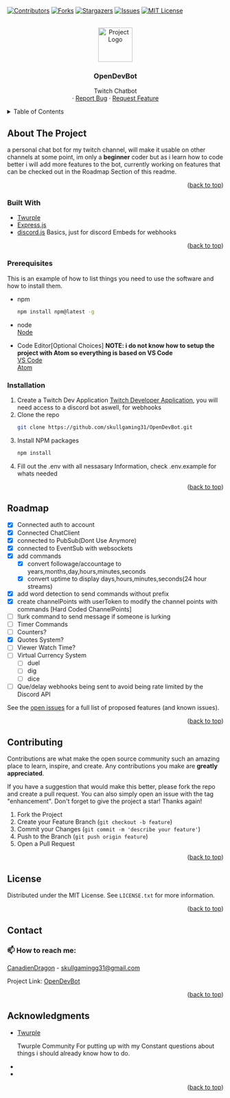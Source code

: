 <div id="top"></div>
<!--
*** Thanks for checking out the Best-README-Template. If you have a suggestion
*** that would make this better, please fork the repo and create a pull request
*** or simply open an issue with the tag "enhancement".
*** Don't forget to give the project a star!
*** Thanks again! Now go create something AMAZING! :D
-->

<!-- PROJECT SHIELDS -->
<!--
*** I'm using markdown "reference style" links for readability.
*** Reference links are enclosed in brackets [ ] instead of parentheses ( ).
*** See the bottom of this document for the declaration of the reference variables
*** for contributors-url, forks-url, etc. This is an optional, concise syntax you may use.
*** https://www.markdownguide.org/basic-syntax/#reference-style-links
-->

<!-- 
BOT- https://id.twitch.tv/oauth2/authorize?response_type=code&client_id=dieihxdt0wezh4kgveyiogn3sjii5p&redirect_uri=http://localhost:3001/api/auth/twitch/callback&scope=chat%3Aedit%20chat%3Aread%20moderation%3Aread
USER- https://id.twitch.tv/oauth2/authorize?response_type=code&client_id=dieihxdt0wezh4kgveyiogn3sjii5p&redirect_uri=http://localhost:3001/api/auth/twitch/callback&scope=bits%3Aread%20channel%3Aedit%3Acommercial%20channel%3Amanage%3Abroadcast%20channel%3Amanage%3Apolls%20channel%3Amanage%3Apredictions%20channel%3Amanage%3Aredemptions%20channel%3Amanage%3Aschedule%20channel%3Amanage%3Amoderators%20channel%3Amanage%3Araids%20channel%3Amanage%3Avips%20channel%3Aread%3Avips%20channel%3Aread%3Apolls%20channel%3Aread%3Apredictions%20channel%3Aread%3Aredemptions%20channel%3Aread%3Aeditors%20channel%3Aread%3Agoals%20channel%3Aread%3Ahype_train%20channel%3Aread%3Asubscriptions%20channel_subscriptions%20clips%3Aedit%20moderation%3Aread%20moderator%3Amanage%3Aautomod%20moderator%3Amanage%3Ashield_mode%20moderator%3Amanage%3Ashoutouts%20moderator%3Aread%3Ashoutouts%20moderator%3Aread%3Afollowers%20moderator%3Aread%3Ashield_mode%20user%3Aedit%20user%3Aedit%3Afollows%20user%3Amanage%3Ablocked_users%20user%3Aread%3Ablocked_users%20user%3Aread%3Abroadcast%20user%3Aread%3Aemail%20user%3Aread%3Afollows%20user%3Aread%3Asubscriptions%20user%3Aedit%3Abroadcast%20moderator%3Amanage%3Achat_messages%20moderator%3Amanage%3Abanned_users
-->

<!-- bot scopes- chat:edit chat:read moderation:read -->


<!-- 
USER SCOPES-
bits:read channel:edit:commercial channel:manage:broadcast channel:manage:polls channel:manage:predictions channel:manage:redemptions channel:manage:schedule channel:manage:moderators channel:manage:raids channel:manage:vips channel:read:vips channel:read:polls channel:read:predictions channel:read:redemptions channel:read:editors channel:read:goals channel:read:hype_train channel:read:subscriptions channel_subscriptions clips:edit moderation:read moderator:manage:automod moderator:manage:shield_mode moderator:manage:shoutouts moderator:read:shoutouts moderator:read:followers moderator:read:shield_mode user:edit user:edit:follows user:manage:blocked_users user:read:blocked_users user:read:broadcast user:read:email user:read:follows user:read:subscriptions user:edit:broadcast moderator:manage:chat_messages moderator:manage:banned_users
-->


[![Contributors][contributors-shield]][contributors-url]
[![Forks][forks-shield]][forks-url]
[![Stargazers][stars-shield]][stars-url]
[![Issues][issues-shield]][issues-url]
[![MIT License][license-shield]][license-url]

<!-- PROJECT LOGO -->
<br />
<div align="center">
  <a href="https://github.com/skullgaming31/OpenDevBot">
    <img src="./public/assets/images/OpenDevBot.png" alt="Project Logo" width="80" height="80">
  </a>

<h3 align="center">OpenDevBot</h3>

  <p align="center">
    Twitch Chatbot<br>
    ·
    <a href="https://github.com/skullgaming31/OpenDevBot/issues">Report Bug</a>
    ·
    <a href="https://github.com/skullgaming31/OpenDevBot/issues">Request Feature</a>
  </p>
</div>

<!-- TABLE OF CONTENTS -->
<details>
  <summary>Table of Contents</summary>
  <ol>
    <li>
      <a href="#about-the-project">About The Project</a>
      <ul>
        <li><a href="#built-with">Built With</a></li>
      </ul>
    </li>
    <li>
      <a href="#getting-started">Getting Started</a>
      <ul>
        <li><a href="#prerequisites">Prerequisites</a></li>
        <li><a href="#installation">Installation</a></li>
      </ul>
    </li>
    <li><a href="#usage">Usage</a></li>
    <li><a href="#roadmap">Roadmap</a></li>
    <li><a href="#contributing">Contributing</a></li>
    <li><a href="#license">License</a></li>
    <li><a href="#contact">Contact</a></li>
    <li><a href="#acknowledgments">Acknowledgments</a></li>
  </ol>
</details>

<!-- ABOUT THE PROJECT -->
## About The Project

<!-- [![Product Name Screen Shot][product-screenshot]](https://example.com) -->

a personal chat bot for my twitch channel, will make it usable on other channels at some point, im only a <strong>beginner</strong> coder but as i learn how to code better i will add more features to the bot, currently working on features that can be checked out in the Roadmap Section of this readme.

<p align="right">(<a href="#top">back to top</a>)</p>

### Built With

* [Twurple](https://twurple.js.org/)
* [Express.js](https://expressjs.com/)
* [discord.js](https://discord.js.org/) Basics, just for discord Embeds for webhooks

<p align="right">(<a href="#top">back to top</a>)</p>

<!-- GETTING STARTED -->
<!-- ## Getting Started -->

<!-- This is an example of how you may give instructions on setting up your project locally.
To get a local copy up and running follow these simple example steps. -->

### Prerequisites

This is an example of how to list things you need to use the software and how to install them.
* npm
  ```sh
  npm install npm@latest -g
  ```
* node<br>
  [Node](https://nodejs.org)
  
* Code Editor[Optional Choices] <strong>NOTE: i do not know how to setup the project with Atom so everything is based on VS Code</strong><br>
  [VS Code](https://code.visualstudio.com)<br>
  [Atom](https://atom.io)<br>

### Installation

1. Create a Twitch Dev Application [Twitch Developer Application](https://dev.twitch.tv/console), you will need access to a discord bot aswell, for webhooks
2. Clone the repo
   ```sh
   git clone https://github.com/skullgaming31/OpenDevBot.git
   ```
3. Install NPM packages
   ```sh
   npm install
   ```
4. Fill out the .env with all nessasary Information, check .env.example for whats needed

<p align="right">(<a href="#top">back to top</a>)</p>

<!-- USAGE EXAMPLES -->
<!-- ## Usage

<p align="right">(<a href="#top">back to top</a>)</p> -->

<!-- ROADMAP -->
## Roadmap

* [x] Connected auth to account
* [x] Connected ChatClient
* [x] connected to PubSub(Dont Use Anymore)
* [x] connected to EventSub with websockets
* [x] add commands
  * [x] convert followage/accountage to years,months,day,hours,minutes,seconds
  * [x] convert uptime to display days,hours,minutes,seconds(24 hour streams)
* [x] add word detection to send commands without prefix
* [x] create channelPoints with userToken to modify the channel points with commands [Hard Coded ChannelPoints]
* [ ] !lurk command to send message if someone is lurking
* [ ] Timer Commands
* [ ] Counters?
* [x] Quotes System?
* [ ] Viewer Watch Time?
* [ ] Virtual Currency System
  * [ ] duel
  * [ ] dig
  * [ ] dice
* [ ] Que/delay webhooks being sent to avoid being rate limited by the Discord API

See the [open issues](https://github.com/skullgaming31/OpenDevBot/issues) for a full list of proposed features (and known issues).

<p align="right">(<a href="#top">back to top</a>)</p>

<!-- CONTRIBUTING -->
## Contributing

Contributions are what make the open source community such an amazing place to learn, inspire, and create. Any contributions you make are **greatly appreciated**.

If you have a suggestion that would make this better, please fork the repo and create a pull request. You can also simply open an issue with the tag "enhancement".
Don't forget to give the project a star! Thanks again!

1. Fork the Project
2. Create your Feature Branch (`git checkout -b feature`)
3. Commit your Changes (`git commit -m 'describe your feature'`)
4. Push to the Branch (`git push origin feature`)
5. Open a Pull Request

<p align="right">(<a href="#top">back to top</a>)</p>

<!-- LICENSE -->
## License

Distributed under the MIT License. See `LICENSE.txt` for more information.

<p align="right">(<a href="#top">back to top</a>)</p>

<!-- CONTACT -->
## Contact
<h3>📫 How to reach me:</h3>

[CanadienDragon](https://twitter.com/canadiendragon) - skullgamingg31@gmail.com

Project Link: [OpenDevBot](https://github.com/skullgaming31/OpenDevBot)

<p align="right">(<a href="#top">back to top</a>)</p>

<!-- ACKNOWLEDGMENTS -->
## Acknowledgments

* [Twurple](https://twurple.js.org/) <p>Twurple Community For putting up with my Constant questions about things i should already know how to do.</p>
* []()
* []()

<p align="right">(<a href="#top">back to top</a>)</p>

<!-- MARKDOWN LINKS & IMAGES -->
<!-- https://www.markdownguide.org/basic-syntax/#reference-style-links -->
[contributors-shield]: https://img.shields.io/github/contributors/SkullGaming31/OpenDevBot.svg?style=for-the-badge
[contributors-url]: https://github.com/SkullGaming31/skullbot/graphs/contributors
[forks-shield]: https://img.shields.io/github/forks/SkullGaming31/OpenDevBot.svg?style=for-the-badge
[forks-url]: https://github.com/SkullGaming31/OpenDevBot/network/members
[stars-shield]: https://img.shields.io/github/stars/SkullGaming31/OpenDevBot.svg?style=for-the-badge
[stars-url]: https://github.com/SkullGaming31/OpenDevBot/stargazers
[issues-shield]: https://img.shields.io/github/issues/SkullGaming31/OpenDevBot.svg?style=for-the-badge
[issues-url]: https://github.com/SkullGaming31/OpenDevBot/issues
[license-shield]: https://img.shields.io/github/license/SkullGaming31/OpenDevBot.svg?style=for-the-badge
[license-url]: https://github.com/SkullGaming31/OpenDevBot/blob/master/LICENSE
[product-screenshot]: images/screenshot.png

<!--
Here are some ideas to get you started:

- 🔭 I’m currently working on ...
- 🌱 I’m currently learning ...
- 👯 I’m looking to collaborate on ...
- 🤔 I’m looking for help with ...
- 💬 Ask me about ...
- 📫 How to reach me: ...
- ⚡ Fun fact: ...
-->
